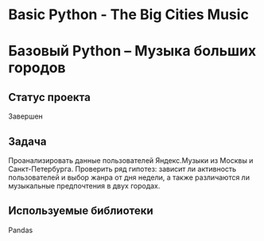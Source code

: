 # Basic Python - The Big Cities Music
# Базовый Python – Музыка больших городов

## Статус проекта
Завершен

## Задача

Проанализировать данные пользователей Яндекс.Музыки из Москвы и Санкт-Петербурга. 
Проверить ряд гипотез: зависит ли активность пользователей и выбор жанра от дня недели, а также различаются ли музыкальные предпочтения в двух городах.

## Используемые библиотеки

Pandas
